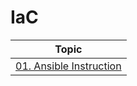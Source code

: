 # IaC

| Topic                 |
| --------------------- |
| [01. Ansible Instruction](https://github.com/honi20/CloudWave/blob/main/IaC/Ansible/01_Instruction/Ansible_Instruction.md) |